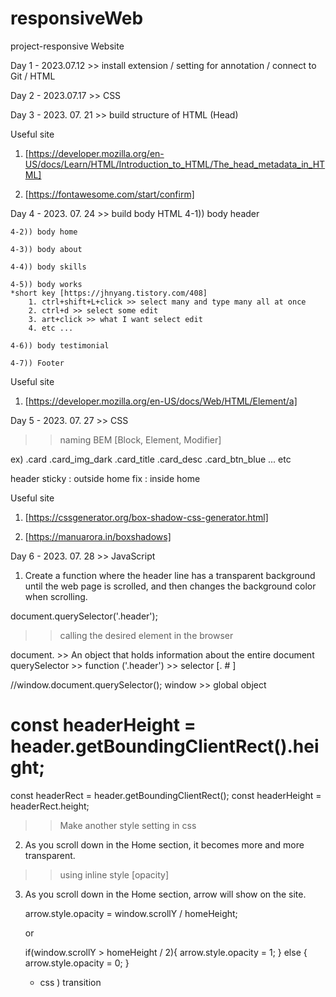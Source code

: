 # responsiveWeb
project-responsive Website

Day 1 - 2023.07.12 >> install extension / setting for annotation / connect to Git / HTML

Day 2 - 2023.07.17 >> CSS

Day 3 - 2023. 07. 21 >> build structure of HTML (Head)

Useful site
1. [https://developer.mozilla.org/en-US/docs/Learn/HTML/Introduction_to_HTML/The_head_metadata_in_HTML]

2. [https://fontawesome.com/start/confirm]


Day 4 - 2023. 07. 24 >> build body HTML
    4-1)) body header

    4-2)) body home

    4-3)) body about

    4-4)) body skills

    4-5)) body works
    *short key [https://jhnyang.tistory.com/408]
        1. ctrl+shift+L+click >> select many and type many all at once
        2. ctrl+d >> select some edit
        3. art+click >> what I want select edit
        4. etc ...

    4-6)) body testimonial

    4-7)) Footer

Useful site
1. [https://developer.mozilla.org/en-US/docs/Web/HTML/Element/a]



Day 5 - 2023. 07. 27 >> CSS

>> naming
 BEM [Block, Element, Modifier]

 ex) 
 .card
 .card_img_dark
 .card_title
 .card_desc
 .card_btn_blue
 ... etc


header
sticky : outside home
fix : inside home


Useful site
1. [https://cssgenerator.org/box-shadow-css-generator.html]

2. [https://manuarora.in/boxshadows]



Day 6 - 2023. 07. 28 >> JavaScript

1. Create a function where the header line has a transparent background until the web page is scrolled, and then changes the background color when scrolling.

document.querySelector('.header');
>> calling the desired element in the browser

document. >> An object that holds information about the entire document
querySelector >> function
('.header') >> selector [. # ]

//window.document.querySelector();
window >> global object


const headerHeight = header.getBoundingClientRect().height;
 ===

 const headerRect = header.getBoundingClientRect();
 const headerHeight = headerRect.height;

>> Make another style setting in css


 2. As you scroll down in the Home section, it becomes more and more transparent.

>> using inline style [opacity]




 3. As you scroll down in the Home section, arrow will show on the site.

    arrow.style.opacity = window.scrollY / homeHeight;

    or

    if(window.scrollY > homeHeight / 2){
        arrow.style.opacity = 1;
    }
    else {
        arrow.style.opacity = 0;
    }

    + css ) transition